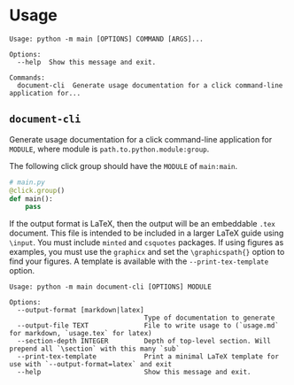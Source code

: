 
# Usage
```
Usage: python -m main [OPTIONS] COMMAND [ARGS]...

Options:
  --help  Show this message and exit.

Commands:
  document-cli  Generate usage documentation for a click command-line application for...
```

## `document-cli`

Generate usage documentation for a click command-line application
for `MODULE`, where module is `path.to.python.module:group`.

The following click group should have the `MODULE` of `main:main`.
```python
# main.py
@click.group()
def main():
    pass
```

If the output format is LaTeX, then the output will be
an embeddable `.tex` document.
This file is intended to be included in a larger LaTeX guide
using `\input`.
You must include `minted` and `csquotes` packages.
If using figures as examples, you must use the `graphicx`
and set the `\graphicspath{}` option to find your figures.
A template is available with the `--print-tex-template` option.


```
Usage: python -m main document-cli [OPTIONS] MODULE

Options:
  --output-format [markdown|latex]
                                  Type of documentation to generate
  --output-file TEXT              File to write usage to (`usage.md` for markdown, `usage.tex` for latex)
  --section-depth INTEGER         Depth of top-level section. Will prepend all `\section` with this many `sub`
  --print-tex-template            Print a minimal LaTeX template for use with `--output-format=latex` and exit
  --help                          Show this message and exit.

```
